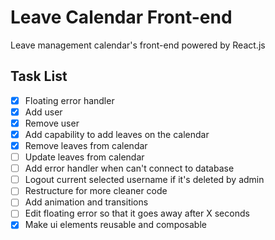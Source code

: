 # Leave Calendar Front-end
Leave management calendar's front-end powered by React.js

## Task List
- [x] Floating error handler
- [x] Add user
- [x] Remove user
- [x] Add capability to add leaves on the calendar
- [x] Remove leaves from calendar
- [ ] Update leaves from calendar
- [ ] Add error handler when can't connect to database
- [ ] Logout current selected username if it's deleted by admin
- [ ] Restructure for more cleaner code
- [ ] Add animation and transitions
- [ ] Edit floating error so that it goes away after X seconds
- [x] Make ui elements reusable and composable